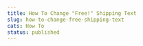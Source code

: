 ```yaml
---
title: How To Change "Free!" Shipping Text
slug: how-to-change-free-shipping-text
cats: How To
status: published
---
```



